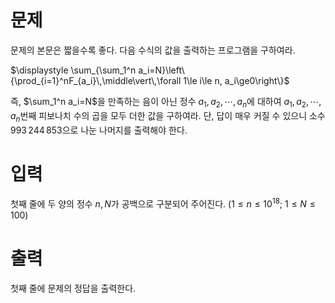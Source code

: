 # 문제

문제의 본문은 짧을수록 좋다. 다음 수식의 값을 출력하는 프로그램을 구하여라.

$\displaystyle \sum_{\sum_1^n a_i=N}\left\{\prod_{i=1}^nF_{a_i}\,\middle\vert\,\forall 1\le i\le n, a_i\ge0\right\}$

즉, $\sum_1^n a_i=N$을 만족하는 음이 아닌 정수 $a_1,a_2,\cdots,a_n$에 대하여 $a_1, a_2, \cdots, a_n$번째 피보나치 수의 곱을 모두 더한 값을 구하여라. 단, 답이 매우 커질 수 있으니 소수 $993\,244\,853$으로 나눈 나머지를 출력해야 한다.

# 입력

첫째 줄에 두 양의 정수 $n, N$가 공백으로 구분되어 주어진다. $(1\le n\le 10^{18};$ $1\le N\le 100)$

# 출력

첫째 줄에 문제의 정답을 출력한다.